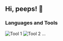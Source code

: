 ## Hi, peeps! 👋

### Languages and Tools
![Tool 1](https://img.shields.io/badge/-[Tool]-lightgrey) ![Tool 2](https://img.shields.io/badge/-[Tool]-lightgrey) ...

